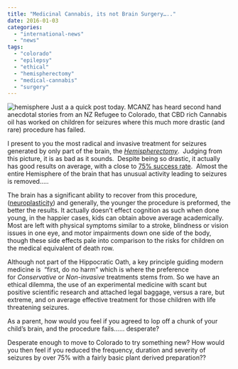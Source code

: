```yaml
---
title: "Medicinal Cannabis, its not Brain Surgery….."
date: 2016-01-03
categories: 
  - "international-news"
  - "news"
tags: 
  - "colorado"
  - "epilepsy"
  - "ethical"
  - "hemispherectomy"
  - "medical-cannabis"
  - "surgery"
---
```


![hemisphere](/wp-content/uploads/2022/04/hemisphere.jpg) Just a a quick post today. MCANZ has heard second hand anecdotal stories from an NZ Refugee to Colorado, that CBD rich Cannabis oil has worked on children for seizures where this much more drastic (and rare) procedure has failed.

I present to you the most radical and invasive treatment for seizures generated by only part of the brain, the [_Hemispherectomy_](http://en.wikipedia.org/wiki/Hemispherectomy).  Judging from this picture, it is as bad as it sounds.  Despite being so drastic, it actually has good results on average, with a close to [75% success rate](http://en.wikipedia.org/wiki/Hemispherectomy#Results "Results").  Almost the entire Hemisphere of the brain that has unusual activity leading to seizures is removed…..

The brain has a significant ability to recover from this procedure, ([neuroplasticity](http://en.wikipedia.org/wiki/Neuroplasticity)) and generally, the younger the procedure is preformed, the better the results. It actually doesn’t effect cognition as such when done young, in the happier cases, kids can obtain above average academically. Most are left with physical symptoms similar to a stroke, blindness or vision issues in one eye, and motor impairments down one side of the body, though these side effects pale into comparison to the risks for children on the medical equivalent of death row.

Although not part of the Hippocratic Oath, a key principle guiding modern medicine is  “first, do no harm” which is where the preference for _Conservative_ or _Non-invasive_ treatments stems from. So we have an ethical dilemma, the use of an experimental medicine with scant but positive scientific research and attached legal baggage, versus a rare, but extreme, and on average effective treatment for those children with life threatening seizures.

As a parent, how would you feel if you agreed to lop off a chunk of your child’s brain, and the procedure fails…… desperate?

Desperate enough to move to Colorado to try something new? How would you then feel if you reduced the frequency, duration and severity of seizures by over 75% with a fairly basic plant derived preparation??
